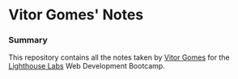 # Vitor Gomes' Notes

### Summary

This repository contains all the notes taken by [Vitor Gomes](https://github.com/Setmaster) for the [Lighthouse Labs](https://www.lighthouselabs.ca/) Web Development Bootcamp.